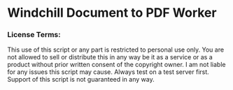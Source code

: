 # Windchill Document to PDF Worker
### License Terms:
This use of this script or any part is restricted to personal use only.
You are not allowed to sell or distribute this in any way be it as a service or as a product without prior written consent of the copyright owner.
I am not liable for any issues this script may cause.
Always test on a test server first.
Support of this script is not guaranteed in any way.
